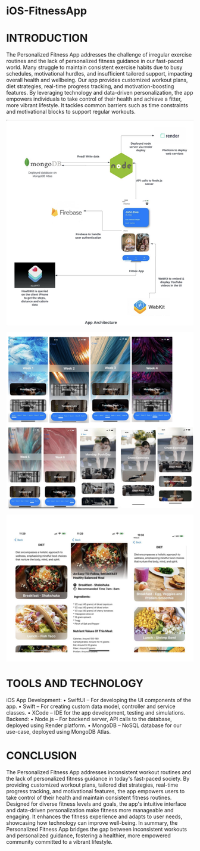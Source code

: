 # iOS-FitnessApp

# INTRODUCTION
The Personalized Fitness App addresses the challenge of irregular exercise routines and the lack of personalized fitness guidance in our fast-paced world. Many struggle to maintain consistent exercise habits due to busy schedules, motivational hurdles, and insufficient tailored support, impacting overall health and wellbeing. Our app provides customized workout plans, diet strategies, real-time progress tracking, and motivation-boosting features. By leveraging technology and data-driven personalization, the app empowers individuals to take control of their health and achieve a fitter, more vibrant lifestyle. It tackles common barriers such as time constraints and motivational blocks to support regular workouts.

![App Screenshot](Images/Img3.png)

![App Screenshot](Images/Img1.png)

![App Screenshot](Images/Img2.png)

# TOOLS AND TECHNOLOGY
iOS App Development:
• SwiftUI – For developing the UI components of the app.
• Swift – For creating custom data model, controller and service classes.
• XCode – IDE for the app development, testing and simulations.
Backend:
• Node.js – For backend server, API calls to the database, deployed using Render platform.
• MongoDB – NoSQL database for our use-case, deployed using MongoDB Atlas.


# CONCLUSION
The Personalized Fitness App addresses inconsistent workout routines and the lack of personalized fitness guidance in today's fast-paced society. By providing customized workout plans, tailored diet strategies, real-time progress tracking, and motivational features, the app empowers users to take control of their health and maintain consistent fitness routines.
Designed for diverse fitness levels and goals, the app's intuitive interface and data-driven personalization make fitness more manageable and engaging. It enhances the fitness experience and adapts to user needs, showcasing how technology can improve well-being.
In summary, the Personalized Fitness App bridges the gap between inconsistent workouts and personalized guidance, fostering a healthier, more empowered community committed to a vibrant lifestyle.

